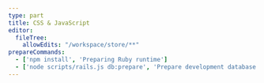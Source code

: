 ```yaml
---
type: part
title: CSS & JavaScript
editor:
  fileTree:
    allowEdits: "/workspace/store/**"
prepareCommands:
  - ['npm install', 'Preparing Ruby runtime']
  - ['node scripts/rails.js db:prepare', 'Prepare development database']
---
```

